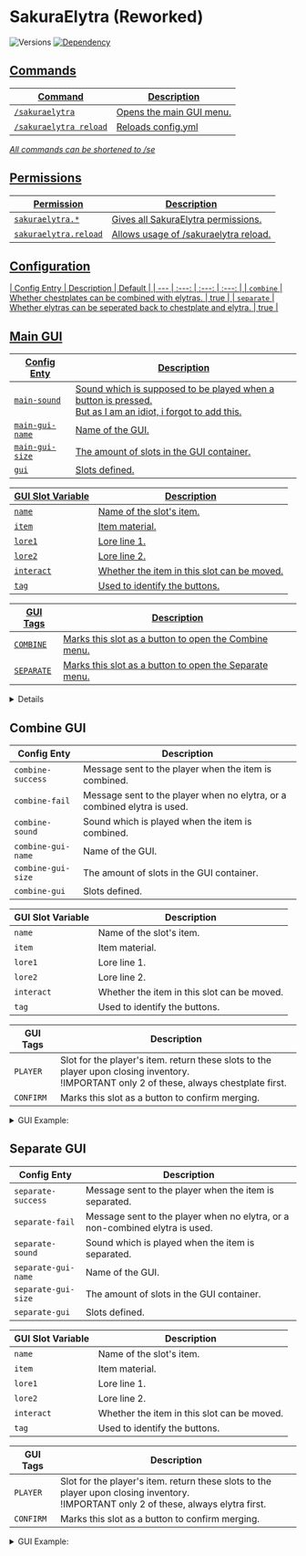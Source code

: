 # SakuraElytra (Reworked)
![Versions](https://img.shields.io/badge/Versions-1.18%20--%201.19%2B-brightgreen?style=flat)
<a href="https://github.com/Valorless/ValorlessUtils" rel="nofollow"><img src="https://img.shields.io/badge/Requires-ValorlessUtils-red?style=flat" alt="Dependency" style="max-width: 100%;"/>
<br>

## Commands
| Command | Description |
| --- | --- |
| `/sakuraelytra` | Opens the main GUI menu. |
| `/sakuraelytra reload` | Reloads config.yml |

*All commands can be shortened to /se*
  
## Permissions
| Permission | Description |
| --- | --- |
| `sakuraelytra.*` | Gives all SakuraElytra permissions. |
| `sakuraelytra.reload` | Allows usage of /sakuraelytra reload. |

## Configuration
| Config Entry | Description | Default | 
| --- | :---: | :---: | :---: |
| `combine` | Whether chestplates can be combined with elytras. | true |
| `separate` | Whether elytras can be seperated back to chestplate and elytra. | true |

## Main GUI

| Config Enty | Description |
| --- | --- |
| `main-sound` | Sound which is supposed to be played when a button is pressed.<br>But as I am an idiot, i forgot to add this. |
| `main-gui-name` | Name of the GUI. |
| `main-gui-size` | The amount of slots in the GUI container. |
| `gui` | Slots defined. |

| GUI Slot Variable | Description |
| --- | --- |
| `name` | Name of the slot's item. |
| `item` | Item material. |
| `lore1` | Lore line 1. |
| `lore2` | Lore line 2. |
| `interact` | Whether the item in this slot can be moved. |
| `tag` | Used to identify the buttons. |

| GUI Tags | Description |
| --- | --- |
| `COMBINE` | Marks this slot as a button to open the Combine menu. |
| `SEPARATE` | Marks this slot as a button to open the Separate menu. |

<details>
  <summary>GUI Example:</summary>

```yaml
main-gui:
  '12':
    name: §dCombine
    item: ANVIL
    lore1: §fLeft-Click to open the combination menu.
    lore2: ''
    interact: false
    tag: COMBINE
  '14':
    name: §bSeparate
    item: GRINDSTONE
    lore1: §fLeft-Click to open the separation menu.
    lore2: ''
    interact: false
    tag: SEPARATE

```
You can copy and use this as default.<br>
The reason this is not default, is that if you don't define the ones default in the config file (I removed them all to avoid this),
then any undefined slots would default to the plugin's internal default config.
</details>

## Combine GUI

| Config Enty | Description |
| --- | --- |
| `combine-success` | Message sent to the player when the item is combined. |
| `combine-fail` | Message sent to the player when no elytra, or a combined elytra is used. |
| `combine-sound` | Sound which is played when the item is combined. |
| `combine-gui-name` | Name of the GUI. |
| `combine-gui-size` | The amount of slots in the GUI container. |
| `combine-gui` | Slots defined. |

| GUI Slot Variable | Description |
| --- | --- |
| `name` | Name of the slot's item. |
| `item` | Item material. |
| `lore1` | Lore line 1. |
| `lore2` | Lore line 2. |
| `interact` | Whether the item in this slot can be moved. |
| `tag` | Used to identify the buttons. |

| GUI Tags | Description |
| --- | --- |
| `PLAYER` | Slot for the player's item. return these slots to the player upon closing inventory.<br>!IMPORTANT only 2 of these, always chestplate first. |
| `CONFIRM` | Marks this slot as a button to confirm merging. |

<details>
  <summary>GUI Example:</summary>

```yaml
combine-gui:
  '12':
    name: §e§lInfo
    item: IRON_CHESTPLATE
    lore1: §fPlace your chestplate in the
    lore2: §fempty slot underneath.
    interact: false
    tag: ''
  '14':
    name: §e§lInfo
    item: ELYTRA
    lore1: §fPlace the elytra you wish
    lore2: §fto merge with.
    interact: false
    tag: ''
  '21':
    name: Slot 1
    item: AIR
    lore1: ''
    lore2: ''
    interact: true
    tag: PLAYER
  '23':
    name: Slot 2
    item: AIR
    lore1: ''
    lore2: ''
    interact: true
    tag: PLAYER
  '31':
    name: §a§lMerge
    item: LIME_STAINED_GLASS_PANE
    lore1: §fClick here to
    lore2: §fcombine the items.
    interact: false
    tag: CONFIRM

```
You can copy and use this as default.<br>
The reason this is not default, is that if you don't define the ones default in the config file (I removed them all to avoid this),
then any undefined slots would default to the plugin's internal default config.
</details>

## Separate GUI

| Config Enty | Description |
| --- | --- |
| `separate-success` | Message sent to the player when the item is separated. |
| `separate-fail` | Message sent to the player when no elytra, or a non-combined elytra is used. |
| `separate-sound` | Sound which is played when the item is separated. |
| `separate-gui-name` | Name of the GUI. |
| `separate-gui-size` | The amount of slots in the GUI container. |
| `separate-gui` | Slots defined. |

| GUI Slot Variable | Description |
| --- | --- |
| `name` | Name of the slot's item. |
| `item` | Item material. |
| `lore1` | Lore line 1. |
| `lore2` | Lore line 2. |
| `interact` | Whether the item in this slot can be moved. |
| `tag` | Used to identify the buttons. |

| GUI Tags | Description |
| --- | --- |
| `PLAYER` | Slot for the player's item. return these slots to the player upon closing inventory.<br>!IMPORTANT only 2 of these, always elytra first. |
| `CONFIRM` | Marks this slot as a button to confirm merging. |

<details>
  <summary>GUI Example:</summary>

```yaml
separate-gui:
  '12':
    name: §e§lInfo
    item: ELYTRA
    lore1: §fPlace your elytra in the
    lore2: §fempty slot to the right.
    interact: false
    tag: ''
  '13':
    name: Slot 1
    item: AIR
    lore1: ''
    lore2: ''
    interact: true
    tag: PLAYER
  '22':
    name: §c§lSeperate
    item: RED_STAINED_GLASS_PANE
    lore1: §fClick here to
    lore2: §fseperate the items.
    interact: false
    tag: CONFIRM
  '31':
    name: Slot 2
    item: AIR
    lore1: ''
    lore2: ''
    interact: true
    tag: PLAYER

```
You can copy and use this as default.<br>
The reason this is not default, is that if you don't define the ones default in the config file (I removed them all to avoid this),
then any undefined slots would default to the plugin's internal default config.
</details>
